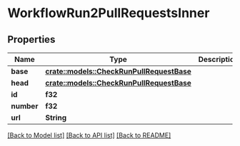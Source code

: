 # WorkflowRun2PullRequestsInner

## Properties

Name | Type | Description | Notes
------------ | ------------- | ------------- | -------------
**base** | [**crate::models::CheckRunPullRequestBase**](Check_Run_Pull_Request_base.md) |  | 
**head** | [**crate::models::CheckRunPullRequestBase**](Check_Run_Pull_Request_base.md) |  | 
**id** | **f32** |  | 
**number** | **f32** |  | 
**url** | **String** |  | 

[[Back to Model list]](../README.md#documentation-for-models) [[Back to API list]](../README.md#documentation-for-api-endpoints) [[Back to README]](../README.md)


